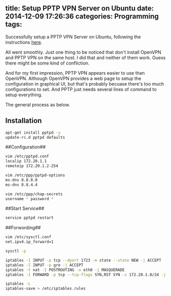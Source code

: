 title: Setup PPTP VPN Server on Ubuntu
date: 2014-12-09 17:26:36
categories: Programming
tags:
---
Successfully setup a PPTP VPN Server on Ubuntu, following the instructions [here](http://jesin.tk/setup-pptp-vpn-server-debian-ubuntu/).
<!--more-->
All went smoothly. Just one thing to be noticed that don't install OpenVPN and PPTP VPN on the same host. I did that and neither of them work. Guess there might be some kind of confliction.

And for my first impression, PPTP VPN appears easier to use than OpenVPN. Although OpenVPN provides a web page to setup the configuration in graphical UI, but that's probably becuase there's too much configurations to set. And PPTP just needs several lines of command to setup everything.

The general process as below.
## Installation ##
``` sh
apt-get install pptpd -y
update-rc.d pptpd defaults
```
##Configuration##
``` sh
vim /etc/pptpd.conf
localip 172.20.1.1
remoteip 172.20.1.2-254

vim /etc/ppp/pptpd-options
ms-dns 8.8.8.8
ms-dns 8.8.4.4

vim /etc/ppp/chap-secrets
username * password *
```
##Start Service##
``` sh
service pptpd restart
```
##Forwording##
``` sh
vim /etc/sysctl.conf
net.ipv4.ip_forward=1

sysctl -p

iptables -I INPUT -p tcp --dport 1723 -m state --state NEW -j ACCEPT
iptables -I INPUT -p gre -j ACCEPT
iptables -t nat -I POSTROUTING -o eth0 -j MASQUERADE
iptables -I FORWARD -p tcp --tcp-flags SYN,RST SYN -s 172.20.1.0/24 -j TCPMSS  --clamp-mss-to-pmtu

iptables -L
iptables-save > /etc/iptables.rules
```

